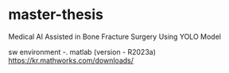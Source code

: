 # master-thesis
Medical AI Assisted in Bone Fracture Surgery Using YOLO Model

sw environment
-. matlab (version - R2023a)
https://kr.mathworks.com/downloads/

